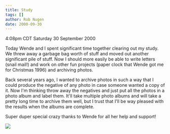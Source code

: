 ```yaml
---
title: Study
tags: []
author: Rob Nugen
date: 2000-09-30
---
```


<title>cleaning out the study</title>
<p class=date>4:08pm CDT Saturday 30 September 2000

<p>Today Wende and I spent significant time together clearing out my
study.  We threw away a garbage bag worth of stuff and moved out
another significant pile of stuff.  Now I should more easily be able
to write letters (snail mail!) and work on other fun projects (paper
clock that Wende got me for Christmas 1996) and archiving photos.

<p>Back several years ago, I wanted to archive photos in such a way
that I could produce the negative of any photo in case someone wanted
a copy of it.  Now I'm thinking throw away the negatives and just put
all the photos in a photo album and label them.  It'll take multiple
photo albums and will take a pretty long time to archive them well,
but I trust that I'll be way pleased with the results when the albums
are complete.

<p>Super duper special crazy thanks to Wende for all her help and
support!

<p><img src='/images/rob/wL-ROB.gif'>

